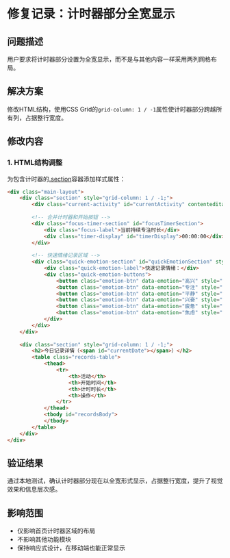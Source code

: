 # 修复记录：计时器部分全宽显示

## 问题描述
用户要求将计时器部分设置为全宽显示，而不是与其他内容一样采用两列网格布局。

## 解决方案
修改HTML结构，使用CSS Grid的`grid-column: 1 / -1`属性使计时器部分跨越所有列，占据整行宽度。

## 修改内容

### 1. HTML结构调整
为包含计时器的[.section](file:///Users/amy/Documents/codes/time_recoder/static/css/modules/layout.css#L11-L23)容器添加样式属性：

```html
<div class="main-layout">
    <div class="section" style="grid-column: 1 / -1;">
        <div class="current-activity" id="currentActivity" contenteditable="false">请选择活动</div>
        
        <!-- 合并计时器和开始按钮 -->
        <div class="focus-timer-section" id="focusTimerSection">
            <div class="focus-label">当前持续专注时长</div>
            <div class="timer-display" id="timerDisplay">00:00:00</div>
        </div>
        
        <!-- 快速情绪记录区域 -->
        <div class="quick-emotion-section" id="quickEmotionSection" style="display: none;">
            <div class="quick-emotion-label">快速记录情绪：</div>
            <div class="quick-emotion-buttons">
                <button class="emotion-btn" data-emotion="高兴" style="background-color: #4CAF50;">😊</button>
                <button class="emotion-btn" data-emotion="专注" style="background-color: #2196F3;">😎</button>
                <button class="emotion-btn" data-emotion="平静" style="background-color: #00BCD4;">😌</button>
                <button class="emotion-btn" data-emotion="兴奋" style="background-color: #E91E63;">🤩</button>
                <button class="emotion-btn" data-emotion="疲惫" style="background-color: #9E9E9E;">😴</button>
                <button class="emotion-btn" data-emotion="焦虑" style="background-color: #FF9800;">😰</button>
            </div>
        </div>
    </div>
    
    <div class="section" style="grid-column: 1 / -1;">
        <h2>今日记录详情（<span id="currentDate"></span>）</h2>
        <table class="records-table">
            <thead>
                <tr>
                    <th>活动</th>
                    <th>开始时间</th>
                    <th>计时时长</th>
                    <th>操作</th>
                </tr>
            </thead>
            <tbody id="recordsBody">
            </tbody>
        </table>
    </div>
</div>
```

## 验证结果
通过本地测试，确认计时器部分现在以全宽形式显示，占据整行宽度，提升了视觉效果和信息层次感。

## 影响范围
- 仅影响首页计时器区域的布局
- 不影响其他功能模块
- 保持响应式设计，在移动端也能正常显示